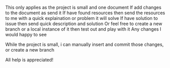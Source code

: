 This only applies as the project is small and one document
If add changes to the document as send it
If have found resources then send the resources to me with a quick explaination or problem it will solve
If have solution to issue then send quick description and solution
Or feel free to create a new branch or a local instance of it then test out and play with it
  Any changes I would happy to see


While the project is small, i can manually insert and commit those changes, or create a new branch

All help is appreciated!

